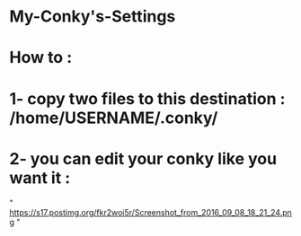 # My-Conky's-Settings
# How to : 
# 1- copy two files to this destination : /home/USERNAME/.conky/ 
# 2- you can edit your conky like you want it : 

" https://s17.postimg.org/fkr2woi5r/Screenshot_from_2016_09_08_18_21_24.png " 


